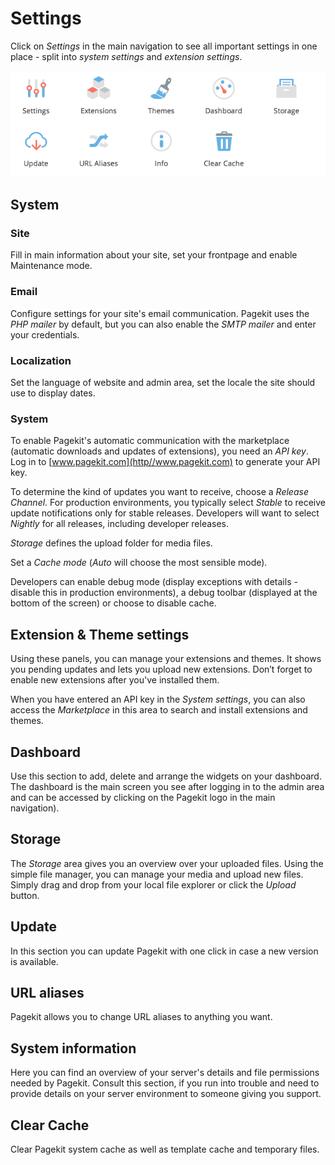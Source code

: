 # Settings

Click on *Settings* in the main navigation to see all important settings in one place - split into *system settings* and *extension settings*.

![System settings overview](/images/settings-overview.png)

## System

### Site

Fill in main information about your site, set your frontpage and enable Maintenance mode.

### Email

Configure settings for your site's email communication. Pagekit uses the *PHP mailer* by default, but you can also enable the *SMTP mailer* and enter your credentials.

### Localization

Set the language of website and admin area, set the locale the site should use to display dates.

### System

To enable Pagekit's automatic communication with the marketplace (automatic downloads and updates of extensions), you need an *API key*. Log in to [www.pagekit.com](http//www.pagekit.com) to generate your API key.

To determine the kind of updates you want to receive, choose a *Release Channel*. For production environments, you typically select *Stable* to receive update notifications only for stable releases. Developers will want to select *Nightly* for all releases, including developer releases.

*Storage* defines the upload folder for media files.

Set a *Cache mode* (*Auto* will choose the most sensible mode).

Developers can enable debug mode (display exceptions with details - disable this in production environments), a debug toolbar (displayed at the bottom of the screen) or choose to disable cache.

## Extension & Theme settings

Using these panels, you can manage your extensions and themes.
It shows you pending updates and lets you upload new extensions. Don’t forget to enable new extensions after you've installed them.

When you have entered an API key in the *System settings*, you can also access the *Marketplace* in this area to search and install extensions and themes.

## Dashboard

Use this section to add, delete and arrange the widgets on your dashboard. The dashboard is the main screen you see after logging in to the admin area and can be accessed by clicking on the Pagekit logo in the main navigation).

## Storage

The *Storage* area gives you an overview over your uploaded files. Using the simple file manager, you can manage your media and upload new files. Simply drag and drop from your local file explorer or click the *Upload* button.

## Update

In this section you can update Pagekit with one click in case a new version is available.

## URL aliases

Pagekit allows you to change URL aliases to anything you want.


## System information

Here you can find an overview of your server's details and file permissions needed by Pagekit. Consult this section, if you run into trouble and need to provide details on your server environment to someone giving you support.

## Clear Cache

Clear Pagekit system cache as well as template cache and temporary files.
